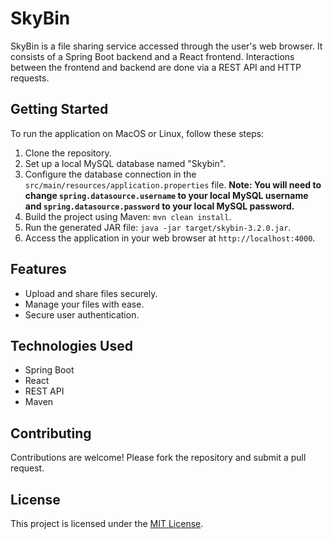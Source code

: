 # SkyBin

SkyBin is a file sharing service accessed through the user's web browser. It consists of a Spring Boot backend and a React frontend. Interactions between the frontend and backend are done via a REST API and HTTP requests.

## Getting Started

To run the application on MacOS or Linux, follow these steps:

1. Clone the repository.
2. Set up a local MySQL database named "Skybin".
3. Configure the database connection in the `src/main/resources/application.properties` file. **Note: You will need to change `spring.datasource.username` to your local MySQL username and `spring.datasource.password` to your local MySQL password.**
4. Build the project using Maven: `mvn clean install`.
5. Run the generated JAR file: `java -jar target/skybin-3.2.0.jar`.
6. Access the application in your web browser at `http://localhost:4000`.

## Features

- Upload and share files securely.
- Manage your files with ease.
- Secure user authentication.

## Technologies Used

- Spring Boot
- React
- REST API
- Maven

## Contributing

Contributions are welcome! Please fork the repository and submit a pull request.

## License

This project is licensed under the [MIT License](LICENSE).
